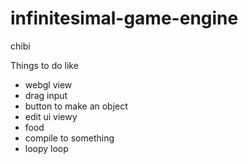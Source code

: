# infinitesimal-game-engine
chibi

Things to do like

* webgl view
* drag input
* button to make an object
* edit ui viewy
* food
* compile to something
* loopy loop
